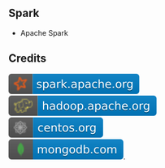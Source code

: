 Spark
-----

- Apache Spark

Credits
-------
[![image](
Credits/spark.apache.org.svg?raw=true)](https://spark.apache.org)  
[![image](
Credits/hadoop.apache.org.svg?raw=true)](https://hadoop.apache.org)  
[![image](
Credits/centos.org.svg?raw=true)](https://centos.org)  
[![image](
Credits/mongodb.com.svg?raw=true)](https://mongodb.com). 
